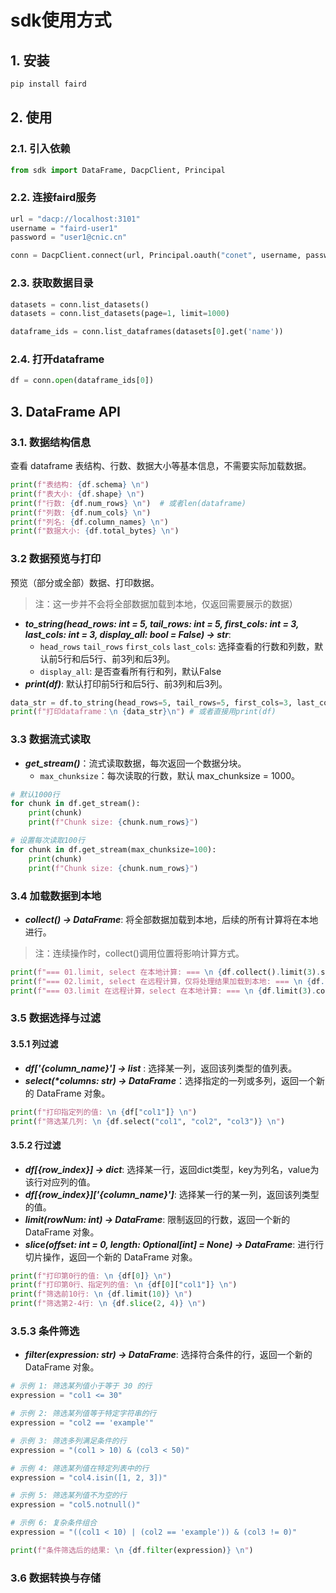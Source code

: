 # sdk使用方式

## 1. 安装

```bash
pip install faird
```

## 2. 使用
### 2.1. 引入依赖
```python
from sdk import DataFrame, DacpClient, Principal
```
### 2.2. 连接faird服务
```python
url = "dacp://localhost:3101"
username = "faird-user1"
password = "user1@cnic.cn"

conn = DacpClient.connect(url, Principal.oauth("conet", username, password))
```

### 2.3. 获取数据目录
```python
datasets = conn.list_datasets()
datasets = conn.list_datasets(page=1, limit=1000)

dataframe_ids = conn.list_dataframes(datasets[0].get('name'))
```

### 2.4. 打开dataframe
```python
df = conn.open(dataframe_ids[0])
```

## 3. DataFrame API
### 3.1. 数据结构信息
查看 dataframe 表结构、行数、数据大小等基本信息，不需要实际加载数据。
```python
print(f"表结构: {df.schema} \n")
print(f"表大小: {df.shape} \n")
print(f"行数: {df.num_rows} \n")  # 或者len(dataframe)
print(f"列数: {df.num_cols} \n")
print(f"列名: {df.column_names} \n")
print(f"数据大小: {df.total_bytes} \n")
```

### 3.2 数据预览与打印
预览（部分或全部）数据、打印数据。 
> 注：这一步并不会将全部数据加载到本地，仅返回需要展示的数据）
- __*to_string(head_rows: int = 5, tail_rows: int = 5, first_cols: int = 3, last_cols: int = 3, display_all: bool = False) -> str*__: 
  - `head_rows` `tail_rows` `first_cols` `last_cols`: 选择查看的行数和列数，默认前5行和后5行、前3列和后3列。
  - `display_all`: 是否查看所有行和列，默认False
- __*print(df)*__: 默认打印前5行和后5行、前3列和后3列。

```python
data_str = df.to_string(head_rows=5, tail_rows=5, first_cols=3, last_cols=3, display_all=False)
print(f"打印dataframe：\n {data_str}\n") # 或者直接用print(df)
```

### 3.3 数据流式读取
- __*get_stream()*__：流式读取数据，每次返回一个数据分块。
  - `max_chunksize`：每次读取的行数，默认 max_chunksize = 1000。
```python
# 默认1000行
for chunk in df.get_stream(): 
    print(chunk)
    print(f"Chunk size: {chunk.num_rows}")

# 设置每次读取100行
for chunk in df.get_stream(max_chunksize=100):
    print(chunk)
    print(f"Chunk size: {chunk.num_rows}")
```

### 3.4 加载数据到本地
- __*collect() -> DataFrame*__: 将全部数据加载到本地，后续的所有计算将在本地进行。
> 注：连续操作时，collect()调用位置将影响计算方式。
```python
print(f"=== 01.limit, select 在本地计算: === \n {df.collect().limit(3).select("col1")} \n")
print(f"=== 02.limit, select 在远程计算，仅将处理结果加载到本地: === \n {df.limit(3).select("col1").collect()} \n")
print(f"=== 03.limit 在远程计算，select 在本地计算: === \n {df.limit(3).collect().select("col1")} \n")
```

### 3.5 数据选择与过滤
#### 3.5.1 列过滤
- __*df['{column_name}'] -> list*__ : 选择某一列，返回该列类型的值列表。
- __*select(\*columns: str) -> DataFrame*__：选择指定的一列或多列，返回一个新的 DataFrame 对象。

```python
print(f"打印指定列的值: \n {df["col1"]} \n")
print(f"筛选某几列: \n {df.select("col1", "col2", "col3")} \n")
```

#### 3.5.2 行过滤
- __*df[{row_index}] -> dict*__: 选择某一行，返回dict类型，key为列名，value为该行对应列的值。
- __*df[{row_index}]['{column_name}']*__: 选择某一行的某一列，返回该列类型的值。
- __*limit(rowNum: int) -> DataFrame*__: 限制返回的行数，返回一个新的 DataFrame 对象。
- __*slice(offset: int = 0, length: Optional[int] = None) -> DataFrame*__: 进行行切片操作，返回一个新的 DataFrame 对象。

```python
print(f"打印第0行的值: \n {df[0]} \n")
print(f"打印第0行、指定列的值: \n {df[0]["col1"]} \n")
print(f"筛选前10行: \n {df.limit(10)} \n")
print(f"筛选第2-4行: \n {df.slice(2, 4)} \n")
```
### 3.5.3 条件筛选
- __*filter(expression: str) -> DataFrame*__: 选择符合条件的行，返回一个新的 DataFrame 对象。

```python
# 示例 1: 筛选某列值小于等于 30 的行
expression = "col1 <= 30"

# 示例 2: 筛选某列值等于特定字符串的行
expression = "col2 == 'example'"

# 示例 3: 筛选多列满足条件的行
expression = "(col1 > 10) & (col3 < 50)"

# 示例 4: 筛选某列值在特定列表中的行
expression = "col4.isin([1, 2, 3])"

# 示例 5: 筛选某列值不为空的行
expression = "col5.notnull()"

# 示例 6: 复杂条件组合
expression = "((col1 < 10) | (col2 == 'example')) & (col3 != 0)"

print(f"条件筛选后的结果: \n {df.filter(expression)} \n")
```


### 3.6 数据转换与存储